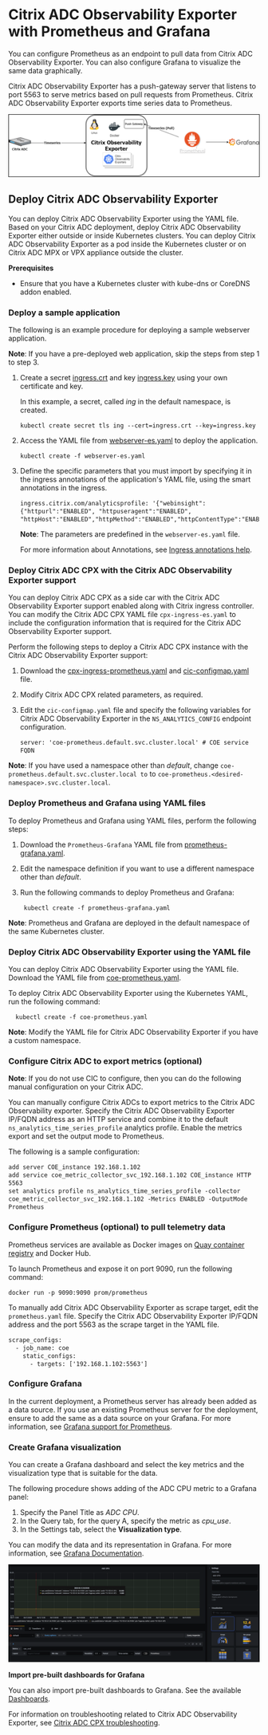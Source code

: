 # Citrix ADC Observability Exporter with Prometheus and Grafana

You can configure Prometheus as an endpoint to pull data from Citrix ADC Observability Exporter. You can also configure Grafana to visualize the same data graphically.

Citrix ADC Observability Exporter has a push-gateway server that listens to port 5563 to serve metrics based on pull requests from Prometheus. Citrix ADC Observability Exporter exports time series data to Prometheus. 

![Prometheus and Grafana architecture](media/coe-prometheus-grafana-architecture.png)

## Deploy Citrix ADC Observability Exporter

You can deploy Citrix ADC Observability Exporter using the YAML file. Based on your Citrix ADC deployment, deploy Citrix ADC Observability Exporter either outside or inside Kubernetes clusters. You can deploy Citrix ADC Observability Exporter as a pod inside the Kubernetes cluster or on Citrix ADC MPX or VPX appliance outside the cluster.

**Prerequisites**

  -  Ensure that you have a Kubernetes cluster with kube-dns or CoreDNS addon enabled.

### Deploy a sample application

The following is an example procedure for deploying a sample webserver application.

**Note**: If you have a pre-deployed web application, skip the steps from step 1 to step 3.

  1.  Create a secret [ingress.crt](https://github.com/citrix/citrix-observability-exporter/blob/master/examples/ingress.crt) and key [ingress.key](https://github.com/citrix/citrix-observability-exporter/blob/master/examples/ingress.key) using your own certificate and key.
  
      In this example, a secret, called *ing* in the default namespace, is created.

          kubectl create secret tls ing --cert=ingress.crt --key=ingress.key

  2.  Access the YAML file from [webserver-es.yaml](https://raw.githubusercontent.com/citrix/citrix-observability-exporter/master/examples/elasticsearch/webserver-es.yaml) to deploy the application.

          kubectl create -f webserver-es.yaml

  3.  Define the specific parameters that you must import by specifying it in the ingress annotations of the application's YAML file, using the smart annotations in the ingress.

          ingress.citrix.com/analyticsprofile: '{"webinsight": {"httpurl":"ENABLED", "httpuseragent":"ENABLED", "httpHost":"ENABLED","httpMethod":"ENABLED","httpContentType":"ENABLED"}}'

      **Note**: The parameters are predefined in the `webserver-es.yaml` file.

      For more information about Annotations, see [Ingress annotations help](https://github.com/citrix/citrix-k8s-ingress-controller/blob/666d6267e5b09683740528c5e8dd46f16d7d16e0/docs/configure/annotations.md).

### Deploy Citrix ADC CPX with the Citrix ADC Observability Exporter support

You can deploy Citrix ADC CPX as a side car with the Citrix ADC Observability Exporter support enabled along with Citrix ingress controller. You can modify the Citrix ADC CPX YAML file `cpx-ingress-es.yaml` to include the configuration information that is required for the Citrix ADC Observability Exporter support.

  Perform the following steps to deploy a Citrix ADC CPX instance with the Citrix ADC Observability Exporter support:

  1.  Download the [cpx-ingress-prometheus.yaml](https://github.com/citrix/citrix-observability-exporter/blob/master/examples/prometheus/cpx-ingress-prometheus.yaml) and [cic-configmap.yaml](https://raw.githubusercontent.com/citrix/citrix-observability-exporter/master/examples/elasticsearch/cic-configmap.yaml) file.
  2.  Modify Citrix ADC CPX related parameters, as required.
  3.  Edit the `cic-configmap.yaml` file and specify the following variables for Citrix ADC Observability Exporter in the `NS_ANALYTICS_CONFIG` endpoint configuration.

          server: 'coe-prometheus.default.svc.cluster.local' # COE service FQDN
  
  **Note**: If you have used a namespace other than *default*, change `coe-prometheus.default.svc.cluster.local to` to `coe-prometheus.<desired-namespace>.svc.cluster.local`.

### Deploy Prometheus and Grafana using YAML files

To deploy Prometheus and Grafana using YAML files, perform the following steps:

 1.  Download the `Prometheus-Grafana` YAML file from [prometheus-grafana.yaml](https://raw.githubusercontent.com/citrix/citrix-observability-exporter/master/examples/prometheus/prometheus-grafana.yaml).
 2.  Edit the namespace definition if you want to use a different namespace other than *default*.
 3.  Run the following commands to deploy Prometheus and Grafana:

          kubectl create -f prometheus-grafana.yaml

   **Note**: Prometheus and Grafana are deployed in the default namespace of the same Kubernetes cluster.
   
### Deploy Citrix ADC Observability Exporter using the YAML file

  You can deploy Citrix ADC Observability Exporter using the YAML file. Download the YAML file from [coe-prometheus.yaml](https://raw.githubusercontent.com/citrix/citrix-observability-exporter/master/examples/prometheus/coe-prometheus.yaml).

  To deploy Citrix ADC Observability Exporter using the Kubernetes YAML, run the following command:
    
      kubectl create -f coe-prometheus.yaml

 **Note**: Modify the YAML file for Citrix ADC Observability Exporter if you have a custom namespace.
  
### Configure Citrix ADC to export metrics (optional)

  **Note**: If you do not use CIC to configure, then you can do the following manual configuration on your Citrix ADC.

  You can manually configure Citrix ADCs to export metrics to the Citrix ADC Observability exporter. Specify the Citrix ADC Observability Exporter IP/FQDN address as an HTTP service and combine it to the default `ns_analytics_time_series_profile` analytics profile. Enable the metrics export and set the output mode to Prometheus.
  
  The following is a sample configuration:

    add server COE_instance 192.168.1.102
    add service coe_metric_collector_svc_192.168.1.102 COE_instance HTTP 5563
    set analytics profile ns_analytics_time_series_profile -collector coe_metric_collector_svc_192.168.1.102 -Metrics ENABLED -OutputMode Prometheus

### Configure Prometheus (optional) to pull telemetry data

  Prometheus services are available as Docker images on [Quay container registry](https://quay.io/) and Docker Hub.

  To launch Prometheus and expose it on port 9090, run the following command:
  
    docker run -p 9090:9090 prom/prometheus
  
  To manually add Citrix ADC Observability Exporter as scrape target, edit the `prometheus.yaml` file. Specify the Citrix ADC Observability Exporter IP/FQDN address and the port 5563 as the scrape target in the YAML file.

    scrape_configs:
      - job_name: coe
        static_configs:
          - targets: ['192.168.1.102:5563']

### Configure Grafana

In the current deployment, a Prometheus server has already been added as a data source. If you use an existing Prometheus server for the deployment, ensure to add the same as a data source on your Grafana. For more information, see [Grafana support for Prometheus](https://prometheus.io/docs/visualization/grafana/).

### Create Grafana visualization

  You can create a Grafana dashboard and select the key metrics and the visualization type that is suitable for the data.

  The following procedure shows adding of the ADC CPU metric to a Grafana panel:

  1.  Specify the Panel Title as *ADC CPU*.
  2.  In the Query tab, for the query A, specify the metric as *cpu_use*.
  3.  In the Settings tab, select the **Visualization type**.

  You can modify the data and its representation in Grafana. For more information, see [Grafana Documentation](https://grafana.com/docs/grafana/latest/panels/panels-overview/).

  ![Grafana dashboard](media/coe-prom-grafana-visualization.png)

  **Import pre-built dashboards for Grafana**

You can also import pre-built dashboards to Grafana. See the available [Dashboards](https://github.com/citrix/citrix-observability-exporter/tree/master/dashboards).

For information on troubleshooting related to Citrix ADC Observability Exporter, see [Citrix ADC CPX troubleshooting](https://docs.citrix.com/en-us/citrix-adc-cpx/current-release/cpx-troubleshooting.html).